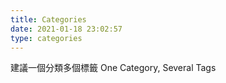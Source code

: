 ```yaml
---
title: Categories
date: 2021-01-18 23:02:57
type: categories
---
```


建議一個分類多個標籤
One Category, Several Tags